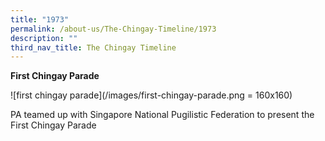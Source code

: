 ```yaml
---
title: "1973"
permalink: /about-us/The-Chingay-Timeline/1973
description: ""
third_nav_title: The Chingay Timeline
---
```

**First Chingay Parade**

![first chingay parade](/images/first-chingay-parade.png = 160x160)

PA teamed up with Singapore National Pugilistic Federation to present the First Chingay Parade